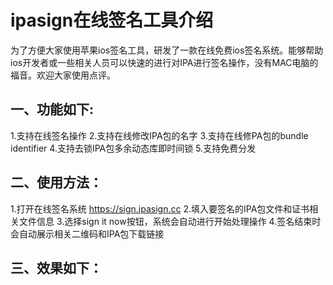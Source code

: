 # ipasign在线签名工具介绍
为了方便大家使用苹果ios签名工具，研发了一款在线免费ios签名系统。能够帮助ios开发者或一些相关人员可以快速的进行对IPA进行签名操作，没有MAC电脑的福音。欢迎大家使用点评。  

## 一、功能如下:
1.支持在线签名操作
2.支持在线修改IPA包的名字
3.支持在线修PA包的bundle identifier
4.支持去锁IPA包多余动态库即时间锁
5.支持免费分发

## 二、使用方法：
1.打开在线签名系统 https://sign.ipasign.cc
2.填入要签名的IPA包文件和证书相关文件信息
3.选择sign it now按钮，系统会自动进行开始处理操作
4.签名结束时会自动展示相关二维码和IPA包下载链接

## 三、效果如下：
